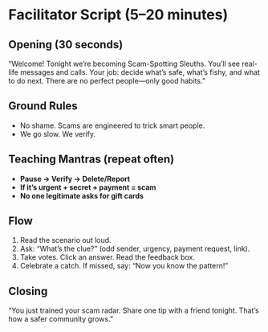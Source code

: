 # Facilitator Script (5–20 minutes)

## Opening (30 seconds)
“Welcome! Tonight we’re becoming Scam-Spotting Sleuths. You’ll see real-life messages and calls. Your job: decide what’s safe, what’s fishy, and what to do next. There are no perfect people—only good habits.”

## Ground Rules
- No shame. Scams are engineered to trick smart people.
- We go slow. We verify.

## Teaching Mantras (repeat often)
- **Pause → Verify → Delete/Report**
- **If it’s urgent + secret + payment = scam**
- **No one legitimate asks for gift cards**

## Flow
1. Read the scenario out loud.
2. Ask: “What’s the clue?” (odd sender, urgency, payment request, link).
3. Take votes. Click an answer. Read the feedback box.
4. Celebrate a catch. If missed, say: “Now you know the pattern!”

## Closing
“You just trained your scam radar. Share one tip with a friend tonight. That’s how a safer community grows.”
